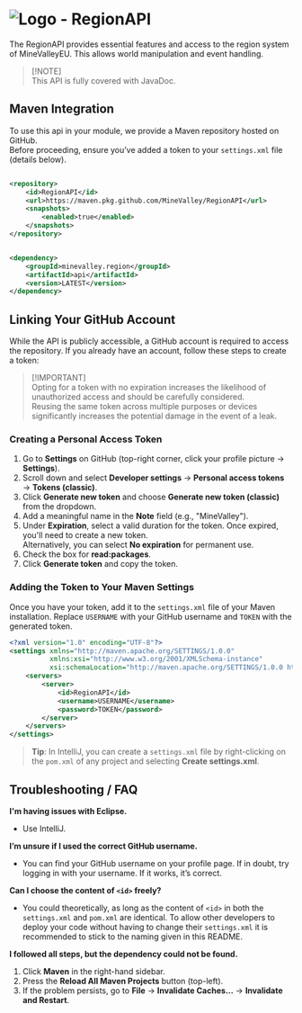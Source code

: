 # ![Logo](https://cdn.minevalley.eu/branding/logo_64px_cropped.png) - RegionAPI

The RegionAPI provides essential features and access to the region system of MineValleyEU. This allows world manipulation
and event handling.

> [!NOTE]\
> This API is fully covered with JavaDoc.

## Maven Integration

To use this api in your module, we provide a Maven repository hosted on GitHub.  
Before proceeding, ensure you’ve added a token to your `settings.xml` file (details below).

```xml

<repository>
    <id>RegionAPI</id>
    <url>https://maven.pkg.github.com/MineValley/RegionAPI</url>
    <snapshots>
        <enabled>true</enabled>
    </snapshots>
</repository>
```

```xml

<dependency>
    <groupId>minevalley.region</groupId>
    <artifactId>api</artifactId>
    <version>LATEST</version>
</dependency>
```

## Linking Your GitHub Account

While the API is publicly accessible, a GitHub account is required to access the repository. If you already have an
account, follow these steps to create a token:


> [!IMPORTANT]\
> Opting for a token with no expiration increases the likelihood of unauthorized access and should be carefully
> considered.\
> Reusing the same token across multiple purposes or devices significantly increases the potential damage in the event
> of a leak.

### Creating a Personal Access Token

1. Go to **Settings** on GitHub (top-right corner, click your profile picture → **Settings**).
2. Scroll down and select **Developer settings** → **Personal access tokens** → **Tokens (classic)**.
3. Click **Generate new token** and choose **Generate new token (classic)** from the dropdown.
4. Add a meaningful name in the **Note** field (e.g., "MineValley").
5. Under **Expiration**, select a valid duration for the token. Once expired, you'll need to create a new token.  
   Alternatively, you can select **No expiration** for permanent use.
6. Check the box for **read:packages**.
7. Click **Generate token** and copy the token.

### Adding the Token to Your Maven Settings

Once you have your token, add it to the `settings.xml` file of your Maven installation. Replace `USERNAME` with your
GitHub username and `TOKEN` with the generated token.

```xml
<?xml version="1.0" encoding="UTF-8"?>
<settings xmlns="http://maven.apache.org/SETTINGS/1.0.0"
          xmlns:xsi="http://www.w3.org/2001/XMLSchema-instance"
          xsi:schemaLocation="http://maven.apache.org/SETTINGS/1.0.0 http://maven.apache.org/xsd/settings-1.0.0.xsd">
    <servers>
        <server>
            <id>RegionAPI</id>
            <username>USERNAME</username>
            <password>TOKEN</password>
        </server>
    </servers>
</settings>
```

> **Tip**: In IntelliJ, you can create a `settings.xml` file by right-clicking on the `pom.xml` of any project and
> selecting **Create settings.xml**.

## Troubleshooting / FAQ

<strong>I'm having issues with Eclipse.</strong>
<ul>
   <li>Use IntelliJ.</li>
</ul>


<strong>I’m unsure if I used the correct GitHub username.</strong>
<ul>
   <li>You can find your GitHub username on your profile page. If in doubt, try logging in with your username. If it works,
it’s correct.</li>
</ul>


<strong>Can I choose the content of <code>&lt;id&gt;</code> freely?</strong>
<ul>
   <li>You could theoretically, as long as the content of <code>&lt;id&gt;</code> in both the <code>settings.xml</code> and <code>pom.xml</code> are identical.
To allow other developers to deploy your code without having to change their <code>settings.xml</code> it is recommended to stick to the naming given in this README.</li>
</ul>

<strong>I followed all steps, but the dependency could not be found.</strong>
<ol>
   <li>Click <strong>Maven</strong> in the right-hand sidebar.</li>
   <li>Press the <strong>Reload All Maven Projects</strong> button (top-left).</li>
   <li>If the problem persists, go to <strong>File</strong> → <strong>Invalidate Caches...</strong> → <strong>Invalidate and Restart</strong>.</li>
</ol>